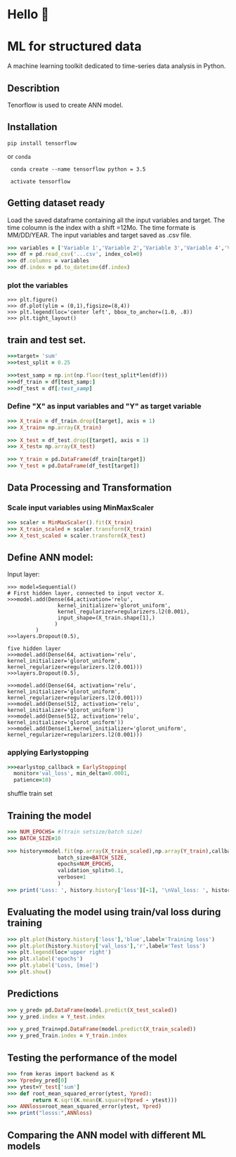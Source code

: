 # Hello 👋
# ML for structured data
A machine learning toolkit dedicated to time-series data analysis in Python.

## Describtion
 Tenorflow is used to create ANN model. 

## Installation

```pip install tensorflow```

or ```conda``` 

``` conda create --name tensorflow python = 3.5```

``` activate tensorflow```

## Getting dataset ready 
Load the saved dataframe containing all the input variables and target. The time coloumn is the index with a shift =12Mo. The time formate is MM/DD/YEAR. The input variables and target saved as .csv file.
``` ruby
>>> variables = ['Variable 1','Variable 2','Variable 3','Variable 4','Variable 5','Variable 6','Variable 7','Variable 8','sum']
>>> df = pd.read_csv('...csv', index_col=0)
>>> df.columns = variables
>>> df.index = pd.to_datetime(df.index)
```


### plot the variables

```
>>> plt.figure()
>>> df.plot(ylim = (0,1),figsize=(8,4))
>>> plt.legend(loc='center left', bbox_to_anchor=(1.0, .8))
>>> plt.tight_layout()

```


## train and test set. 
``` ruby
>>>target= 'sum'
>>>test_split = 0.25

>>>test_samp = np.int(np.floor(test_split*len(df)))
>>>df_train = df[test_samp:]
>>>df_test = df[:test_samp]
```

### Define "X" as input variables and "Y" as target variable
```ruby 
>>> X_train = df_train.drop([target], axis = 1)
>>> X_train= np.array(X_train)

>>> X_test = df_test.drop([target], axis = 1)
>>> X_test= np.array(X_test)

>>> Y_train = pd.DataFrame(df_train[target])
>>> Y_test = pd.DataFrame(df_test[target])
```

## Data Processing and Transformation

### Scale input variables using MinMaxScaler
```ruby
>>> scaler = MinMaxScaler().fit(X_train)
>>> X_train_scaled = scaler.transform(X_train)
>>> X_test_scaled = scaler.transform(X_test)
```


## Define ANN model:
Input layer:
```
>>> model=Sequential()
# First hidden layer, connected to input vector X.
>>>model.add(Dense(64,activation='relu',
                kernel_initializer='glorot_uniform',
                kernel_regularizer=regularizers.l2(0.001),
                input_shape=(X_train.shape[1],)
               )
         )
>>>layers.Dropout(0.5),

five hidden layer
>>>model.add(Dense(64, activation='relu', kernel_initializer='glorot_uniform',  kernel_regularizer=regularizers.l2(0.001)))
>>>layers.Dropout(0.5),

>>>model.add(Dense(64, activation='relu', kernel_initializer='glorot_uniform', kernel_regularizer=regularizers.l2(0.001)))
>>>model.add(Dense(512, activation='relu', kernel_initializer='glorot_uniform'))
>>>model.add(Dense(512, activation='relu', kernel_initializer='glorot_uniform'))
>>>model.add(Dense(1,kernel_initializer='glorot_uniform',   kernel_regularizer=regularizers.l2(0.001)))
```

### applying Earlystopping
```ruby
>>>earlystop_callback = EarlyStopping(
  monitor='val_loss', min_delta=0.0001,
  patience=10)
```
shuffle train set


## Training the model 
```ruby
>>> NUM_EPOCHS= #(train setsize/batch size)
>>> BATCH_SIZE=10

>>> history=model.fit(np.array(X_train_scaled),np.array(Y_train),callbacks=[earlystop_callback],
                batch_size=BATCH_SIZE, 
                epochs=NUM_EPOCHS,
                validation_split=0.1,
                verbose=1
                )
>>> print('Loss: ', history.history['loss'][-1], '\nVal_loss: ', history.history['val_loss'][-1],  '\nmae: ', history.history['mae'][-1])

```
## Evaluating the model using train/val loss during training 
```ruby
>>> plt.plot(history.history['loss'],'blue',label='Training loss')
>>> plt.plot(history.history['val_loss'],'r',label='Test loss')
>>> plt.legend(loc='upper right')
>>> plt.xlabel('epochs')
>>> plt.ylabel('Loss, [mse]')
>>> plt.show()
```


## Predictions
```ruby
>>> y_pred= pd.DataFrame(model.predict(X_test_scaled))
>>> y_pred.index = Y_test.index

>>> y_pred_Train=pd.DataFrame(model.predict(X_train_scaled))
>>> y_pred_Train.index = Y_train.index
```

## Testing the performance of the model
``` ruby
>>> from keras import backend as K
>>> Ypred=y_pred[0]
>>> ytest=Y_test['sum']
>>> def root_mean_squared_error(ytest, Ypred):
        return K.sqrt(K.mean(K.square(Ypred - ytest)))
>>> ANNloss=root_mean_squared_error(ytest, Ypred)
>>> print("losss:",ANNloss)
```

## Comparing the ANN model with different ML models

